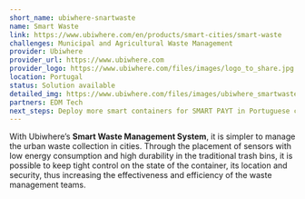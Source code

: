 ```yaml
---
short_name: ubiwhere-snartwaste
name: Smart Waste
link: https://www.ubiwhere.com/en/products/smart-cities/smart-waste
challenges: Municipal and Agricultural Waste Management
provider: Ubiwhere
provider_url: https://www.ubiwhere.com
provider_logo: https://www.ubiwhere.com/files/images/logo_to_share.jpg
location: Portugal
status: Solution available
detailed_img: https://www.ubiwhere.com/files/images/ubiwhere_smartwaste_portal.gif
partners: EDM Tech
next_steps: Deploy more smart containers for SMART PAYT in Portuguese cities.
---
```


With  Ubiwhere’s **Smart  Waste  Management  System**,  it  is  simpler  to  manage the urban waste collection in cities. Through the placement of sensors with low energy  consumption  and  high  durability  in  the  traditional  trash  bins,  it  is possible  to  keep  tight  control  on  the  state of  the  container,  its  location  and security,   thus   increasing   the   effectiveness   and   efficiency   of   the   waste management teams.